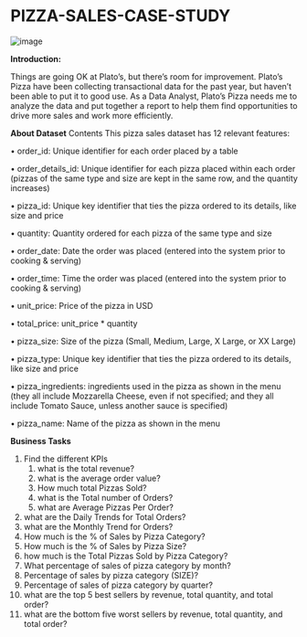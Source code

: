 # PIZZA-SALES-CASE-STUDY
![image](https://github.com/sahil07codac/PIZZA-SALES-CASE-STUDY/assets/141804728/5e2eab86-fe88-4874-bb96-700363a38dd3)


**Introduction:**

Things are going OK at Plato’s, but there’s room for improvement. Plato’s Pizza have been collecting transactional data for the past year, but haven’t been able to put it to good use. As a Data Analyst, Plato’s Pizza needs me to analyze the data and put together a report to help them find opportunities to drive more sales and work more efficiently.

**About Dataset**
Contents
This pizza sales dataset has 12 relevant features:

•	order_id: Unique identifier for each order placed by a table

•	order_details_id: Unique identifier for each pizza placed within each order (pizzas of the same type and size are kept in the same row, and the quantity increases)

•	pizza_id: Unique key identifier that ties the pizza ordered to its details, like size and price

•	quantity: Quantity ordered for each pizza of the same type and size

•	order_date: Date the order was placed (entered into the system prior to cooking & serving)

•	order_time: Time the order was placed (entered into the system prior to cooking & serving)

•	unit_price: Price of the pizza in USD

•	total_price: unit_price * quantity

•	pizza_size: Size of the pizza (Small, Medium, Large, X Large, or XX Large)

•	pizza_type: Unique key identifier that ties the pizza ordered to its details, like size and price

•	pizza_ingredients: ingredients used in the pizza as shown in the menu (they all include Mozzarella Cheese, even if not specified; and they all include Tomato Sauce, unless another sauce is specified)

•	pizza_name: Name of the pizza as shown in the menu


**Business Tasks**

1. Find the different KPIs
   1. what is the total revenue?
   2. what is the average order value?
   3. How much total Pizzas Sold?
   4. what is the Total number of Orders?
   5. what are Average Pizzas Per Order?
2. what are the Daily Trends for Total Orders?
3. what are the Monthly Trend for Orders?
4. How much is the % of Sales by Pizza Category?
5. How much is the % of Sales by Pizza Size?
6. how much is the Total Pizzas Sold by Pizza Category?
7. What percentage of sales of pizza category by month?
8. Percentage of sales by pizza category (SIZE)?
9. Percentage of sales of pizza category by quarter?
10. what are the top 5 best sellers by revenue, total quantity, and total order?
11. what are the bottom five worst sellers by revenue, total quantity, and total order?



